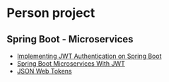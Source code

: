 # Person project 
## Spring Boot - Microservices

- [Implementing JWT Authentication on Spring Boot][JWT]
- [Spring Boot Microservices With JWT][Security]
- [JSON Web Tokens][JSON]

[JWT]: https://auth0.com/blog/implementing-jwt-authentication-on-spring-boot/  

[Security]: https://dzone.com/articles/securing-spring-boot-microservices-with-json-web-t
[JSON]: https://jwt.io/
